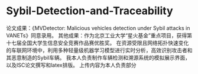 # Sybil-Detection-and-Traceability
论文成果：《MVDetector: Malicious vehicles detection under Sybil attacks in VANETs》同意录用。
其他成果：作为北京工业大学“星火基金”重点项目，获得第十七届全国大学生信息安全竞赛作品赛优胜奖。
在资源受限且网络拓扑快速变化的车联网环境中，利用多种轻量级机器学习模型进行实时分析，高效识别攻击者和其恶意制造的Sybil车辆。
我本人负责制作车辆检测和溯源系统的模拟展示界面，以及ISC论文撰写和latex排版。
上传内容为本人负责部分
